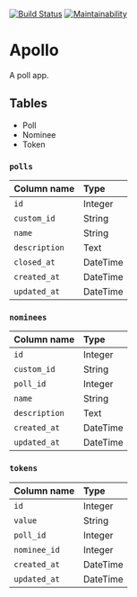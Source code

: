 [![Build Status](https://travis-ci.org/lxxxvi/apollo.svg?branch=master)](https://travis-ci.org/lxxxvi/apollo)
[![Maintainability](https://api.codeclimate.com/v1/badges/5b42c2c0ec297d820920/maintainability)](https://codeclimate.com/github/lxxxvi/apollo/maintainability)

# Apollo

A poll app.

## Tables

* Poll
* Nominee
* Token

### `polls`

| Column name          | Type      |
|:---------------------|:----------|
| `id`                 | Integer   |
| `custom_id`          | String    |
| `name`               | String    |
| `description`        | Text      |
| `closed_at`          | DateTime  |
| `created_at`         | DateTime  |
| `updated_at`         | DateTime  |

### `nominees`

| Column name          | Type      |
|:---------------------|:----------|
| `id`                 | Integer   |
| `custom_id`          | String    |
| `poll_id`            | Integer   |
| `name`               | String    |
| `description`        | Text      |
| `created_at`         | DateTime  |
| `updated_at`         | DateTime  |

### `tokens`

| Column name          | Type      |
|:---------------------|:----------|
| `id`                 | Integer   |
| `value`              | String    |
| `poll_id`            | Integer   |
| `nominee_id`         | Integer   |
| `created_at`         | DateTime  |
| `updated_at`         | DateTime  |

